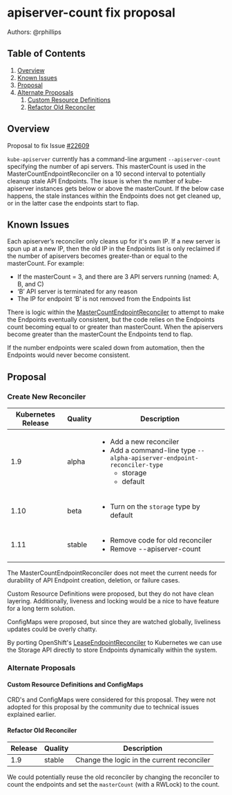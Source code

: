 # apiserver-count fix proposal

Authors: @rphillips

## Table of Contents

1. [Overview](#overview)
2. [Known Issues](#known-issues)
3. [Proposal](#proposal)
4. [Alternate Proposals](#alternate-proposals)
    1. [Custom Resource Definitions](#custom-resource-definitions)
    2. [Refactor Old Reconciler](#refactor-old-reconciler)

## Overview

Proposal to fix Issue [#22609](https://github.com/kubernetes/kubernetes/issues/22609)

`kube-apiserver` currently has a command-line argument `--apiserver-count`
specifying the number of api servers. This masterCount is used in the
MasterCountEndpointReconciler on a 10 second interval to potentially cleanup
stale API Endpoints. The issue is when the number of kube-apiserver instances
gets below or above the masterCount. If the below case happens, the stale
instances within the Endpoints does not get cleaned up, or in the latter case
the endpoints start to flap.

## Known Issues

Each apiserver’s reconciler only cleans up for it's own IP. If a new
server is spun up at a new IP, then the old IP in the Endpoints list is
only reclaimed if the number of apiservers becomes greater-than or equal
to the masterCount. For example:

* If the masterCount = 3, and there are 3 API servers running (named: A, B, and C) 
* ‘B’ API server is terminated for any reason
* The IP for endpoint ‘B’ is not
removed from the Endpoints list

There is logic within the
[MasterCountEndpointReconciler](https://github.com/kubernetes/kubernetes/blob/68814c0203c4b8abe59812b1093844a1f9bdac05/pkg/master/controller.go#L293)
to attempt to make the Endpoints eventually consistent, but the code relies on
the Endpoints count becoming equal to or greater than masterCount. When the
apiservers become greater than the masterCount the Endpoints tend to flap.

If the number endpoints were scaled down from automation, then the
Endpoints would never become consistent.

## Proposal

### Create New Reconciler

| Kubernetes Release  | Quality | Description |
| ------------- | ------------- | ----------- |
| 1.9           | alpha         | <ul><li>Add a new reconciler</li><li>Add a command-line type `--alpha-apiserver-endpoint-reconciler-type`<ul><li>storage</li><li>default</li></ul></li></ul>
| 1.10          | beta          | <ul><li>Turn on the `storage` type by default</li></ul>
| 1.11          | stable        | <ul><li>Remove code for old reconciler</li><li>Remove --apiserver-count</li></ul>

The MasterCountEndpointReconciler does not meet the current needs for durability
of API Endpoint creation, deletion, or failure cases.

Custom Resource Definitions were proposed, but they do not have clean layering.
Additionally, liveness and locking would be a nice to have feature for a long
term solution.

ConfigMaps were proposed, but since they are watched globally, liveliness
updates could be overly chatty.

By porting OpenShift's
[LeaseEndpointReconciler](https://github.com/openshift/origin/blob/master/pkg/cmd/server/election/lease_endpoint_reconciler.go)
to Kubernetes we can use the Storage API directly to store Endpoints
dynamically within the system.

### Alternate Proposals

#### Custom Resource Definitions and ConfigMaps

CRD's and ConfigMaps were considered for this proposal. They were not adopted
for this proposal by the community due to technical issues explained earlier.

#### Refactor Old Reconciler

| Release | Quality |                         Description                          |
| ------- | ------- | ------------------------------------------------------------ |
| 1.9     | stable  | Change the logic in the current reconciler

We could potentially reuse the old reconciler by changing the reconciler to count
the endpoints and set the `masterCount` (with a RWLock) to the count.
